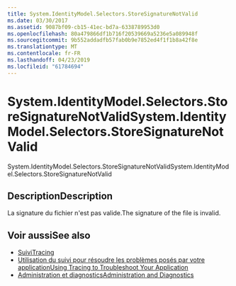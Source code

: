 ```yaml
---
title: System.IdentityModel.Selectors.StoreSignatureNotValid
ms.date: 03/30/2017
ms.assetid: 9087bf09-cb15-41ec-bd7a-6338789953d0
ms.openlocfilehash: 80a479866df1b716f20539669a5236e5a089948f
ms.sourcegitcommit: 9b552addadfb57fab0b9e7852ed4f1f1b8a42f8e
ms.translationtype: MT
ms.contentlocale: fr-FR
ms.lasthandoff: 04/23/2019
ms.locfileid: "61784694"
---
```

# <a name="systemidentitymodelselectorsstoresignaturenotvalid"></a><span data-ttu-id="0459c-102">System.IdentityModel.Selectors.StoreSignatureNotValid</span><span class="sxs-lookup"><span data-stu-id="0459c-102">System.IdentityModel.Selectors.StoreSignatureNotValid</span></span>
<span data-ttu-id="0459c-103">System.IdentityModel.Selectors.StoreSignatureNotValid</span><span class="sxs-lookup"><span data-stu-id="0459c-103">System.IdentityModel.Selectors.StoreSignatureNotValid</span></span>  
  
## <a name="description"></a><span data-ttu-id="0459c-104">Description</span><span class="sxs-lookup"><span data-stu-id="0459c-104">Description</span></span>  
 <span data-ttu-id="0459c-105">La signature du fichier n'est pas valide.</span><span class="sxs-lookup"><span data-stu-id="0459c-105">The signature of the file is invalid.</span></span>  
  
## <a name="see-also"></a><span data-ttu-id="0459c-106">Voir aussi</span><span class="sxs-lookup"><span data-stu-id="0459c-106">See also</span></span>

- [<span data-ttu-id="0459c-107">Suivi</span><span class="sxs-lookup"><span data-stu-id="0459c-107">Tracing</span></span>](../../../../../docs/framework/wcf/diagnostics/tracing/index.md)
- [<span data-ttu-id="0459c-108">Utilisation du suivi pour résoudre les problèmes posés par votre application</span><span class="sxs-lookup"><span data-stu-id="0459c-108">Using Tracing to Troubleshoot Your Application</span></span>](../../../../../docs/framework/wcf/diagnostics/tracing/using-tracing-to-troubleshoot-your-application.md)
- [<span data-ttu-id="0459c-109">Administration et diagnostics</span><span class="sxs-lookup"><span data-stu-id="0459c-109">Administration and Diagnostics</span></span>](../../../../../docs/framework/wcf/diagnostics/index.md)
